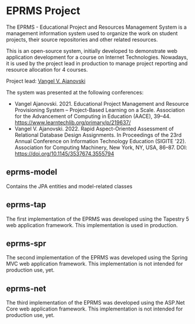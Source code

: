 # EPRMS Project

The EPRMS - Educational Project and Resources Management System is a management information system used to organize the work on student projects, their source repositories and other related resources. 

This is an open-source system, initially developed to demonstrate web application development for a course on Internet Technologies. Nowadays, it is used by the project lead in production to manage project reporting and resource allocation for 4 courses.

Project lead: [Vangel V. Ajanovski](https://ajanovski.info)

The system was presented at the following conferences:

- Vangel Ajanovski. 2021. Educational Project Management and Resource Provisioning System – Project-Based Learning on a Scale. Association for the Advancement of Computing in Education (AACE), 39–44. https://www.learntechlib.org/primary/p/219637/
- Vangel V. Ajanovski. 2022. Rapid Aspect-Oriented Assessment of Relational Database Design Assignments. In Proceedings of the 23rd Annual Conference on Information Technology Education (SIGITE '22). Association for Computing Machinery, New York, NY, USA, 86–87. DOI: https://doi.org/10.1145/3537674.3555794

## eprms-model

Contains the JPA entities and model-related classes

## eprms-tap

The first implementation of the EPRMS was developed using the Tapestry 5 web application framework. This implementation is used in production.

## eprms-spr 

The second implementation of the EPRMS was developed using the Spring MVC web application framework. This implementation is not intended for production use, yet.

## eprms-net

The third implementation of the EPRMS was developed using the ASP.Net Core web application framework. This implementation is not intended for production use, yet.


